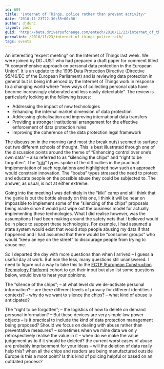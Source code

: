 ```yaml
---
id: 609
title: 'Internet of Things, police rather than prevent activity?'
date: '2010-11-23T22:30:55+00:00'
author: djdunc
layout: post
guid: 'http://beta.driversofchange.com/emtech/2010/11/23/internet_of_things_police_rath/'
permalink: /2010/11/23/internet-of-things-police-rath/
tags: events
---
```


An interesting “expert meeting” on the Internet of Things last week. We were joined by DG JUST who had prepared a draft paper for comment titled “A comprehensive approach on personal data protection in the European Union”. It is an update to the 1995 Data Protection Directive (Directive 95/46/EC of the European Parliament) and is reviewing data protection in general but is being influenced by the Internet of Things work in response to a changing world where “new ways of collecting personal data have become increasingly elaborated and less easily detectable”. The review is particularly looking at the following issues:

- Addressing the impact of new technologies
- Enhancing the internal market dimension of data protection
- Addressing globalisation and improving international data transfers
- Providing a stronger institutional arrangement for the effective enforcement of data protection rules
- Improving the coherence of the data protection legal framework

The discussion in the morning (and most the break outs) seemed to surface out two different schools of thought. This is best illustrated through one of the discussion points around the theme of “Enhancing control over one’s own data” – also referred to as “silencing the chips” and “right to be forgotten”. The “[kiki](http://en.wikipedia.org/wiki/Bouba/kiki_effect)” types spoke of the difficulties in the practical implementation of such regulations and highlighted how such an approach would constrain innovation. The “bouba” types stressed the need to protect and educate people on the possible abuse they could be subjected to. The answer, as usual, is not at either extreme.

Going into the meeting I was definitely in the “kiki” camp and still think that the genie is out the bottle already on this one, I think it will be near on impossible to implement some of the “silencing of the chips” proposals being made since it would just wipe out the business model for actually implementing these technologies. What I did realise however, was the assumptions I had been making around the safety nets that I believed would be in place to support these technologies. For example, i had assumed a state system would exist that would stop people abusing my data if that happened and I had assumed that there would be “consumer groups” who would “keep an eye on the street” to discourage people from trying to abuse me.

So I departed the day with more questions than when I arrived – I guess a useful day at work. But non the less, many questions still unanswered. I need to figure out a way to take this to the [ECTP (European Construction Technology Platform)](http://www.ectp.org/) cohort to get their input but also list some questions below, would love to hear your opinions.

The “silence of the chips”; – at what level do we de-activate personal information? – are there different levels of privacy for different identities / contexts? – why do we want to silence the chips? – what kind of abuse is anticipated?

The “right to be forgotten”; – the logistics of how to delete on demand personal information? – But these devices are very simple low power objects – is it practical to include the kind of data protection management being proposed? Should we focus on dealing with abuse rather than preventative measures? – sometimes when we mine data we only retrospectively realise the value in it – when do we make the value judgement as to if it should be deleted? the current worst cases of abuse are probably imprisonment for your ideas – will the deletion of data really help this? when all the chips and readers are being manufactured outside Europe is this a moot point? Is this kind of policing helpful or based on an outdated process?